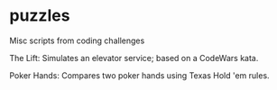 # puzzles
Misc scripts from coding challenges   
   
The Lift:  Simulates an elevator service;  based on a CodeWars kata.   
   
Poker Hands:  Compares two poker hands using Texas Hold 'em rules.

